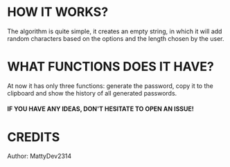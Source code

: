 # HOW IT WORKS?

The algorithm is quite simple, it creates an empty string, in which it will add random characters based on the options and the length chosen by the user.

# WHAT FUNCTIONS DOES IT HAVE?

At now it has only three functions: generate the password, copy it to the clipboard and show the history of all generated passwords.

#### IF YOU HAVE ANY IDEAS, DON'T HESITATE TO OPEN AN ISSUE!

# CREDITS

Author: MattyDev2314
